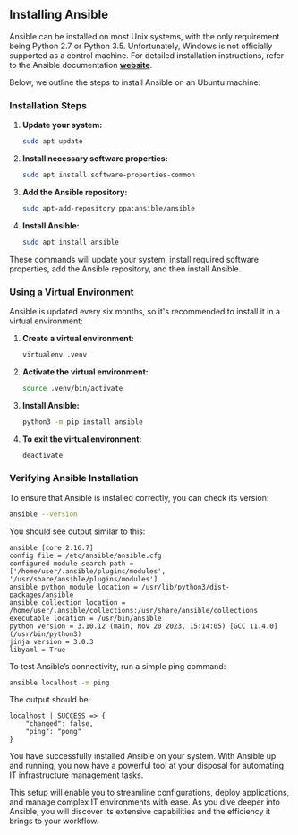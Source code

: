 ## Installing Ansible

Ansible can be installed on most Unix systems, with the only requirement being Python 2.7 or Python 3.5. Unfortunately, Windows is not officially supported as a control machine. For detailed installation instructions, refer to the Ansible documentation [**website**](https://docs.ansible.com/ansible/2.9/installation_guide/index.html).

Below, we outline the steps to install Ansible on an Ubuntu machine:

### Installation Steps

1. **Update your system:**

    ```bash
    sudo apt update
    ```

2. **Install necessary software properties:**

    ```bash
    sudo apt install software-properties-common
    ```

3. **Add the Ansible repository:**

    ```bash
    sudo apt-add-repository ppa:ansible/ansible
    ```

4. **Install Ansible:**

    ```bash
    sudo apt install ansible
    ```

These commands will update your system, install required software properties, add the Ansible repository, and then install Ansible.

### Using a Virtual Environment

Ansible is updated every six months, so it's recommended to install it in a virtual environment:

1. **Create a virtual environment:**

    ```bash
    virtualenv .venv
    ```

2. **Activate the virtual environment:**

    ```bash
    source .venv/bin/activate
    ```

3. **Install Ansible:**

    ```bash
    python3 -m pip install ansible
    ```

4. **To exit the virtual environment:**

    ```bash
    deactivate
    ```

### Verifying Ansible Installation

To ensure that Ansible is installed correctly, you can check its version:

```bash
ansible --version
```

You should see output similar to this:

```plaintext
ansible [core 2.16.7]
config file = /etc/ansible/ansible.cfg
configured module search path = ['/home/user/.ansible/plugins/modules', '/usr/share/ansible/plugins/modules']
ansible python module location = /usr/lib/python3/dist-packages/ansible
ansible collection location = /home/user/.ansible/collections:/usr/share/ansible/collections
executable location = /usr/bin/ansible
python version = 3.10.12 (main, Nov 20 2023, 15:14:05) [GCC 11.4.0] (/usr/bin/python3)
jinja version = 3.0.3
libyaml = True
```

To test Ansible’s connectivity, run a simple ping command:

```bash
ansible localhost -m ping
```

The output should be:

```plaintext
localhost | SUCCESS => {
    "changed": false,
    "ping": "pong"
}
```

You have successfully installed Ansible on your system. With Ansible up and running, you now have a powerful tool at your disposal for automating IT infrastructure management tasks.

This setup will enable you to streamline configurations, deploy applications, and manage complex IT environments with ease. As you dive deeper into Ansible, you will discover its extensive capabilities and the efficiency it brings to your workflow.
